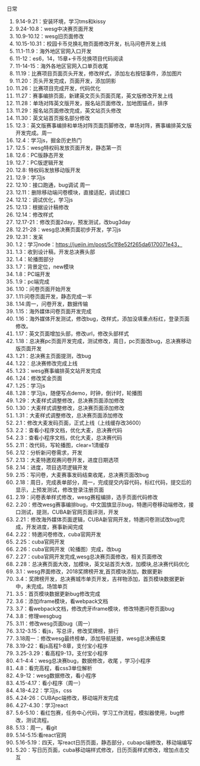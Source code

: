 日常


1. 9.14-9.21：安装环境，学习tms和kissy
2. 9.24-10.8：wesg中决赛页面开发
3. 10.9-10.12：wesg旧页面修改
4. 10.15-10.31：校园卡币兑换礼物页面修改开发，杭马问卷开发上线
5. 11.1-11.9：海外地区官网入口开发
6. 11-12：es6，14，15章+卡币兑换项目代码阅读
7. 11-14-15：海外各地区官网入口单页收尾
8. 11.19：比赛项目页面页头开发，修改样式，添加左右按钮事件，添加图片
9. 11.20：页头开发完成，页面开发，添加阴影
10. 11.26：比赛项目完成开发，代码优化
11. 11.27：赛事编排页面，新建英文页头页面页尾，英文版修改开发上线
12. 11.28：单场对阵英文版开发，报名站页面修改，加地图锚点，排序
13. 11.29：报名站页面修改完成，英文站页头修改
14. 11.30：英文站首页报名部分修改
15. 12.3：英文版赛事编排和单场对阵页面页脚修改，单场对阵，赛事编排英文版开发完成。周一
16. 12.4：学习js，掘金历史热门
17. 12.5：wesg特权码发放页面开发，静态第一页
18. 12.6：PC版静态开发
19. 12.7：PC版逻辑开发
20. 12.8:  特权码发放移动版开发
21. 12.9：学习js
22. 12.10：接口跑通，bug调试  周一
23. 12.11：删除移动端问卷模块，直接适配，调试接口
24. 12.12：调试优化，学习js
25. 12.13：根据设计稿修改
26. 12.14：修改样式
27. 12.17-21：修改页面2day，预发测试，改bug3day
28. 12.21-28：wesg总决赛页面初步开发，学习js
29. 12.31：发呆
30. 1.2：学习node：https://juejin.im/post/5c1f8e52f265da6170071e43，
31. 1.3：收到设计稿，开发总决赛头部
32. 1.4：轮播图部分
33. 1.7：背景定位，new模块
34. 1.8：PC端开发
35. 1.9：pc端完成
36. 1.10：问卷页面开始开发
37. 1.11:问卷页面开发，静态完成一半
38. 1.14:周一，问卷开发，数据传输
39. 1.15：海外媒体问卷页面开发完成
40. 1.16：海外媒体开发测试，修改bug，改样式，添加没填重点标红，登录页面修改。
41. 1.17：英文页面增加头部，修改url，修改头部样式
42. 1.18：总决赛pc页面开发完成，测试修改，周日，pc页面改bug，总决赛移动版页面开发
43. 1.21：总决赛主页面提测，改bug
44. 1.22：总决赛修改完成上线
45. 1.23：wesg赛事编排英文站开发完成
46. 1.24：修改奖金页面
47. 1.25：学习js
48. 1.28：学习js，随便写点demo，时钟，倒计时，轮播图
49. 1.29：大麦样式调整修改，总决赛页面添加修改
50. 1.30：大麦样式调整修改，总决赛页面添加修改
51. 1.31：大麦样式调整修改，总决赛页面添加修改
52. 2.1：修改大麦发码页面，正式上线（上线缓存改3600）
53. 2.2：查看小程序文档，优化大麦，总决赛代码
54. 2.3：查看小程序文档，优化大麦，总决赛代码
55. 2.11：改代码，写轮播图，clear=1清缓存
56. 2.12：分析新问卷需求，开发
57. 2.13：大麦特邀观赛问卷开发，进度日期选项
58. 2.14：进度，项目选项逻辑开发
59. 2.15：写问卷，大麦赛事发码结束收尾，总决赛页面改bug
60. 2.18：周日，完成表单部分，周一，完成提交内容代码，标红代码，提交后的显示，上预发测试，修改登录注册页面
61. 2.19：问卷表单样式修改，wesg赛程编排，选手页面代码修改
62. 2.20：修改wesg赛事编排bug，中文国旗显示bug，特邀问卷移动端修改，接口测试，提测，CUBA新官网页面评测，开发
63. 2.21：修改海外媒体页面逻辑，CUBA新官网开发，特邀问卷测试改bug完成，开发进度，赛事新闻完成
64. 2.22：特邀问卷修改，cuba官网开发
65. 2.25：cuba官网开发
66. 2.26：cuba官网开发（轮播图）完成，改bug
67. 2.27：cuba官网开发完成,wesg总决赛页面修改，相关页面修改
68. 2.28：总决赛页面大改，加模块，英文站首页大改，加模块,总决赛代码优化
69. 3.1：wesg界面修改，2018奖牌榜开发,首页模块添加，数据更新
70. 3.4：奖牌榜开发，总决赛城市单页开发，吉祥物添加，首页模块数据更新中，未完成。场馆单页
71. 3.5：首页模块数据更新bug修改完成
72. 3.6：添加iframe模块，看webpack文档
73. 3.7：看webpack文档，修改虎牙iframe模块，修改特邀问卷页面bug
74. 3.8：修理wesgbug
75. 3.11：修改wesg页面bug（周一）
76. 3.12-3.15：看js，写总评，修改奖牌榜，排行
77. 3.18周一：修改wesg最终榜单，添加导航链接，wesg总决赛结束
78. 3.19-22：看js高程1-8章，支付宝小程序
79. 3.25-3.29：看高程9-13，支付宝小程序
80. 4:1-4:4：wesg总决赛bug，数据修改，收尾 ，学习小程序
81. 4.8：看完高程，看css3单位解析
82. 4.9-12：wesg数据修改，看小程序
83. 4.15-4.17：看小程序（周一）
84. 4.18-4.22：学习js，css
85. 4.24-26：CUBApc端修改，移动端开发完成
86. 4.27-4.30：学习react
87. 5.6-5.10：看红包赛，任务中心代码，学习工作流程，模拟器使用，bug修改，测试流程。
88. 5.13：周一，看git
89. 5.14-5.15:看react官网
90. 5.16-5.19：四天，写react日历页面，静态部分，cubapc端修改，移动端编写
91. 5.20：写日历页面，cuba移动端样式修改，日历页面样式修改，增加点击交互





